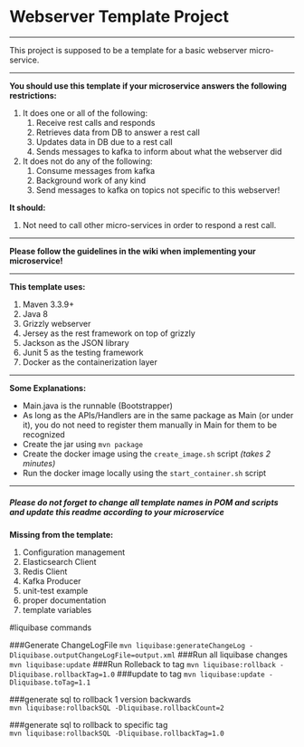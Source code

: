 # Webserver Template Project
***
This project is supposed to be a template for a basic webserver micro-service.
***

**You should use this template if your microservice answers the following restrictions:**
1. It does one or all of the following:
    1. Receive rest calls and responds
    2. Retrieves data from DB to answer a rest call
    3. Updates data in DB due to a rest call
    4. Sends messages to kafka to inform about what the webserver did
2. It does not do any of the following:
    1. Consume messages from kafka
    2. Background work of any kind
    3. Send messages to kafka on topics not specific to this webserver!
    
**It should:**    
1. Not need to call other micro-services in order to respond a rest call.

***
**Please follow the guidelines in the wiki when implementing your microservice!**
***

**This template uses:**
1. Maven 3.3.9+
1. Java 8
1. Grizzly webserver
1. Jersey as the rest framework on top of grizzly
1. Jackson as the JSON library
1. Junit 5 as the testing framework
1. Docker as the containerization layer


***
**Some Explanations:**
- Main.java is the runnable (Bootstrapper)
- As long as the APIs/Handlers are in the same package as Main (or under it), 
you do not need to register them manually in Main for them to be recognized
- Create the jar using `mvn package`
- Create the docker image using the `create_image.sh` script *(takes 2 minutes)*
- Run the docker image locally using the `start_container.sh` script
***
##### Please do not forget to change all template names in POM and scripts and update this readme according to your microservice



**Missing from the template:**
1. Configuration management
1. Elasticsearch Client
1. Redis Client
1. Kafka Producer
1. unit-test example
1. proper documentation
1. template variables

#liquibase commands

###Generate ChangeLogFile
`mvn liquibase:generateChangeLog -Dliquibase.outputChangeLogFile=output.xml`
###Run all liquibase changes
`mvn liquibase:update`
###Run Rolleback to tag
`mvn liquibase:rollback -Dliquibase.rollbackTag=1.0`
###update to tag
`mvn liquibase:update -Dliquibase.toTag=1.1`

###generate sql to rollback 1 version backwards  
`mvn liquibase:rollbackSQL -Dliquibase.rollbackCount=2` 

###generate sql to rollback to specific tag  
`mvn liquibase:rollbackSQL -Dliquibase.rollbackTag=1.0
`